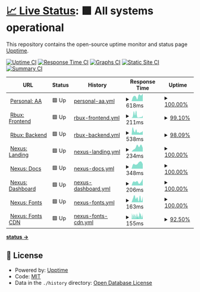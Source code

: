 # [📈 Live Status](https://nup.expo.moe): <!--live status--> **🟩 All systems operational**

This repository contains the open-source uptime monitor and status page [Upptime](https://github.com/upptime/upptime).

[![Uptime CI](https://github.com/Exponential-Workload/personal-nexus-uptime-monitor/workflows/Uptime%20CI/badge.svg)](https://github.com/Exponential-Workload/personal-nexus-uptime-monitor/actions?query=workflow%3A%22Uptime+CI%22)
[![Response Time CI](https://github.com/Exponential-Workload/personal-nexus-uptime-monitor/workflows/Response%20Time%20CI/badge.svg)](https://github.com/Exponential-Workload/personal-nexus-uptime-monitor/actions?query=workflow%3A%22Response+Time+CI%22)
[![Graphs CI](https://github.com/Exponential-Workload/personal-nexus-uptime-monitor/workflows/Graphs%20CI/badge.svg)](https://github.com/Exponential-Workload/personal-nexus-uptime-monitor/actions?query=workflow%3A%22Graphs+CI%22)
[![Static Site CI](https://github.com/Exponential-Workload/personal-nexus-uptime-monitor/workflows/Static%20Site%20CI/badge.svg)](https://github.com/Exponential-Workload/personal-nexus-uptime-monitor/actions?query=workflow%3A%22Static+Site+CI%22)
[![Summary CI](https://github.com/Exponential-Workload/personal-nexus-uptime-monitor/workflows/Summary%20CI/badge.svg)](https://github.com/Exponential-Workload/personal-nexus-uptime-monitor/actions?query=workflow%3A%22Summary+CI%22)

<!--start: status pages-->
<!-- This summary is generated by Upptime (https://github.com/upptime/upptime) -->
<!-- Do not edit this manually, your changes will be overwritten -->
<!-- prettier-ignore -->
| URL | Status | History | Response Time | Uptime |
| --- | ------ | ------- | ------------- | ------ |
| <img alt="" src="https://icons.duckduckgo.com/ip3/aim.femboy.cafe.ico" height="13"> [Personal: AA](https://aim.femboy.cafe) | 🟩 Up | [personal-aa.yml](https://github.com/ignore-me-lol/personal-uptime-monitor/commits/HEAD/history/personal-aa.yml) | <details><summary><img alt="Response time graph" src="./graphs/personal-aa/response-time-week.png" height="20"> 618ms</summary><br><a href="https://nup.expo.moe/history/personal-aa"><img alt="Response time 395" src="https://img.shields.io/endpoint?url=https%3A%2F%2Fraw.githubusercontent.com%2Fignore-me-lol%2Fpersonal-uptime-monitor%2FHEAD%2Fapi%2Fpersonal-aa%2Fresponse-time.json"></a><br><a href="https://nup.expo.moe/history/personal-aa"><img alt="24-hour response time 867" src="https://img.shields.io/endpoint?url=https%3A%2F%2Fraw.githubusercontent.com%2Fignore-me-lol%2Fpersonal-uptime-monitor%2FHEAD%2Fapi%2Fpersonal-aa%2Fresponse-time-day.json"></a><br><a href="https://nup.expo.moe/history/personal-aa"><img alt="7-day response time 618" src="https://img.shields.io/endpoint?url=https%3A%2F%2Fraw.githubusercontent.com%2Fignore-me-lol%2Fpersonal-uptime-monitor%2FHEAD%2Fapi%2Fpersonal-aa%2Fresponse-time-week.json"></a><br><a href="https://nup.expo.moe/history/personal-aa"><img alt="30-day response time 649" src="https://img.shields.io/endpoint?url=https%3A%2F%2Fraw.githubusercontent.com%2Fignore-me-lol%2Fpersonal-uptime-monitor%2FHEAD%2Fapi%2Fpersonal-aa%2Fresponse-time-month.json"></a><br><a href="https://nup.expo.moe/history/personal-aa"><img alt="1-year response time 395" src="https://img.shields.io/endpoint?url=https%3A%2F%2Fraw.githubusercontent.com%2Fignore-me-lol%2Fpersonal-uptime-monitor%2FHEAD%2Fapi%2Fpersonal-aa%2Fresponse-time-year.json"></a></details> | <details><summary><a href="https://nup.expo.moe/history/personal-aa">100.00%</a></summary><a href="https://nup.expo.moe/history/personal-aa"><img alt="All-time uptime 99.97%" src="https://img.shields.io/endpoint?url=https%3A%2F%2Fraw.githubusercontent.com%2Fignore-me-lol%2Fpersonal-uptime-monitor%2FHEAD%2Fapi%2Fpersonal-aa%2Fuptime.json"></a><br><a href="https://nup.expo.moe/history/personal-aa"><img alt="24-hour uptime 100.00%" src="https://img.shields.io/endpoint?url=https%3A%2F%2Fraw.githubusercontent.com%2Fignore-me-lol%2Fpersonal-uptime-monitor%2FHEAD%2Fapi%2Fpersonal-aa%2Fuptime-day.json"></a><br><a href="https://nup.expo.moe/history/personal-aa"><img alt="7-day uptime 100.00%" src="https://img.shields.io/endpoint?url=https%3A%2F%2Fraw.githubusercontent.com%2Fignore-me-lol%2Fpersonal-uptime-monitor%2FHEAD%2Fapi%2Fpersonal-aa%2Fuptime-week.json"></a><br><a href="https://nup.expo.moe/history/personal-aa"><img alt="30-day uptime 99.86%" src="https://img.shields.io/endpoint?url=https%3A%2F%2Fraw.githubusercontent.com%2Fignore-me-lol%2Fpersonal-uptime-monitor%2FHEAD%2Fapi%2Fpersonal-aa%2Fuptime-month.json"></a><br><a href="https://nup.expo.moe/history/personal-aa"><img alt="1-year uptime 99.97%" src="https://img.shields.io/endpoint?url=https%3A%2F%2Fraw.githubusercontent.com%2Fignore-me-lol%2Fpersonal-uptime-monitor%2FHEAD%2Fapi%2Fpersonal-aa%2Fuptime-year.json"></a></details>
| <img alt="" src="https://icons.duckduckgo.com/ip3/rbux.pw.ico" height="13"> [Rbux: Frontend](https://rbux.pw) | 🟩 Up | [rbux-frontend.yml](https://github.com/ignore-me-lol/personal-uptime-monitor/commits/HEAD/history/rbux-frontend.yml) | <details><summary><img alt="Response time graph" src="./graphs/rbux-frontend/response-time-week.png" height="20"> 211ms</summary><br><a href="https://nup.expo.moe/history/rbux-frontend"><img alt="Response time 442" src="https://img.shields.io/endpoint?url=https%3A%2F%2Fraw.githubusercontent.com%2Fignore-me-lol%2Fpersonal-uptime-monitor%2FHEAD%2Fapi%2Frbux-frontend%2Fresponse-time.json"></a><br><a href="https://nup.expo.moe/history/rbux-frontend"><img alt="24-hour response time 206" src="https://img.shields.io/endpoint?url=https%3A%2F%2Fraw.githubusercontent.com%2Fignore-me-lol%2Fpersonal-uptime-monitor%2FHEAD%2Fapi%2Frbux-frontend%2Fresponse-time-day.json"></a><br><a href="https://nup.expo.moe/history/rbux-frontend"><img alt="7-day response time 211" src="https://img.shields.io/endpoint?url=https%3A%2F%2Fraw.githubusercontent.com%2Fignore-me-lol%2Fpersonal-uptime-monitor%2FHEAD%2Fapi%2Frbux-frontend%2Fresponse-time-week.json"></a><br><a href="https://nup.expo.moe/history/rbux-frontend"><img alt="30-day response time 433" src="https://img.shields.io/endpoint?url=https%3A%2F%2Fraw.githubusercontent.com%2Fignore-me-lol%2Fpersonal-uptime-monitor%2FHEAD%2Fapi%2Frbux-frontend%2Fresponse-time-month.json"></a><br><a href="https://nup.expo.moe/history/rbux-frontend"><img alt="1-year response time 442" src="https://img.shields.io/endpoint?url=https%3A%2F%2Fraw.githubusercontent.com%2Fignore-me-lol%2Fpersonal-uptime-monitor%2FHEAD%2Fapi%2Frbux-frontend%2Fresponse-time-year.json"></a></details> | <details><summary><a href="https://nup.expo.moe/history/rbux-frontend">99.10%</a></summary><a href="https://nup.expo.moe/history/rbux-frontend"><img alt="All-time uptime 94.49%" src="https://img.shields.io/endpoint?url=https%3A%2F%2Fraw.githubusercontent.com%2Fignore-me-lol%2Fpersonal-uptime-monitor%2FHEAD%2Fapi%2Frbux-frontend%2Fuptime.json"></a><br><a href="https://nup.expo.moe/history/rbux-frontend"><img alt="24-hour uptime 100.00%" src="https://img.shields.io/endpoint?url=https%3A%2F%2Fraw.githubusercontent.com%2Fignore-me-lol%2Fpersonal-uptime-monitor%2FHEAD%2Fapi%2Frbux-frontend%2Fuptime-day.json"></a><br><a href="https://nup.expo.moe/history/rbux-frontend"><img alt="7-day uptime 99.10%" src="https://img.shields.io/endpoint?url=https%3A%2F%2Fraw.githubusercontent.com%2Fignore-me-lol%2Fpersonal-uptime-monitor%2FHEAD%2Fapi%2Frbux-frontend%2Fuptime-week.json"></a><br><a href="https://nup.expo.moe/history/rbux-frontend"><img alt="30-day uptime 99.53%" src="https://img.shields.io/endpoint?url=https%3A%2F%2Fraw.githubusercontent.com%2Fignore-me-lol%2Fpersonal-uptime-monitor%2FHEAD%2Fapi%2Frbux-frontend%2Fuptime-month.json"></a><br><a href="https://nup.expo.moe/history/rbux-frontend"><img alt="1-year uptime 94.49%" src="https://img.shields.io/endpoint?url=https%3A%2F%2Fraw.githubusercontent.com%2Fignore-me-lol%2Fpersonal-uptime-monitor%2FHEAD%2Fapi%2Frbux-frontend%2Fuptime-year.json"></a></details>
| <img alt="" src="https://icons.duckduckgo.com/ip3/api.rbux.pw.ico" height="13"> [Rbux: Backend](https://api.rbux.pw/app/leaderboard) | 🟩 Up | [rbux-backend.yml](https://github.com/ignore-me-lol/personal-uptime-monitor/commits/HEAD/history/rbux-backend.yml) | <details><summary><img alt="Response time graph" src="./graphs/rbux-backend/response-time-week.png" height="20"> 538ms</summary><br><a href="https://nup.expo.moe/history/rbux-backend"><img alt="Response time 685" src="https://img.shields.io/endpoint?url=https%3A%2F%2Fraw.githubusercontent.com%2Fignore-me-lol%2Fpersonal-uptime-monitor%2FHEAD%2Fapi%2Frbux-backend%2Fresponse-time.json"></a><br><a href="https://nup.expo.moe/history/rbux-backend"><img alt="24-hour response time 577" src="https://img.shields.io/endpoint?url=https%3A%2F%2Fraw.githubusercontent.com%2Fignore-me-lol%2Fpersonal-uptime-monitor%2FHEAD%2Fapi%2Frbux-backend%2Fresponse-time-day.json"></a><br><a href="https://nup.expo.moe/history/rbux-backend"><img alt="7-day response time 538" src="https://img.shields.io/endpoint?url=https%3A%2F%2Fraw.githubusercontent.com%2Fignore-me-lol%2Fpersonal-uptime-monitor%2FHEAD%2Fapi%2Frbux-backend%2Fresponse-time-week.json"></a><br><a href="https://nup.expo.moe/history/rbux-backend"><img alt="30-day response time 728" src="https://img.shields.io/endpoint?url=https%3A%2F%2Fraw.githubusercontent.com%2Fignore-me-lol%2Fpersonal-uptime-monitor%2FHEAD%2Fapi%2Frbux-backend%2Fresponse-time-month.json"></a><br><a href="https://nup.expo.moe/history/rbux-backend"><img alt="1-year response time 685" src="https://img.shields.io/endpoint?url=https%3A%2F%2Fraw.githubusercontent.com%2Fignore-me-lol%2Fpersonal-uptime-monitor%2FHEAD%2Fapi%2Frbux-backend%2Fresponse-time-year.json"></a></details> | <details><summary><a href="https://nup.expo.moe/history/rbux-backend">98.09%</a></summary><a href="https://nup.expo.moe/history/rbux-backend"><img alt="All-time uptime 99.88%" src="https://img.shields.io/endpoint?url=https%3A%2F%2Fraw.githubusercontent.com%2Fignore-me-lol%2Fpersonal-uptime-monitor%2FHEAD%2Fapi%2Frbux-backend%2Fuptime.json"></a><br><a href="https://nup.expo.moe/history/rbux-backend"><img alt="24-hour uptime 100.00%" src="https://img.shields.io/endpoint?url=https%3A%2F%2Fraw.githubusercontent.com%2Fignore-me-lol%2Fpersonal-uptime-monitor%2FHEAD%2Fapi%2Frbux-backend%2Fuptime-day.json"></a><br><a href="https://nup.expo.moe/history/rbux-backend"><img alt="7-day uptime 98.09%" src="https://img.shields.io/endpoint?url=https%3A%2F%2Fraw.githubusercontent.com%2Fignore-me-lol%2Fpersonal-uptime-monitor%2FHEAD%2Fapi%2Frbux-backend%2Fuptime-week.json"></a><br><a href="https://nup.expo.moe/history/rbux-backend"><img alt="30-day uptime 99.38%" src="https://img.shields.io/endpoint?url=https%3A%2F%2Fraw.githubusercontent.com%2Fignore-me-lol%2Fpersonal-uptime-monitor%2FHEAD%2Fapi%2Frbux-backend%2Fuptime-month.json"></a><br><a href="https://nup.expo.moe/history/rbux-backend"><img alt="1-year uptime 99.88%" src="https://img.shields.io/endpoint?url=https%3A%2F%2Fraw.githubusercontent.com%2Fignore-me-lol%2Fpersonal-uptime-monitor%2FHEAD%2Fapi%2Frbux-backend%2Fuptime-year.json"></a></details>
| <img alt="" src="https://icons.duckduckgo.com/ip3/nexuspipe.com.ico" height="13"> [Nexus: Landing](https://nexuspipe.com) | 🟩 Up | [nexus-landing.yml](https://github.com/ignore-me-lol/personal-uptime-monitor/commits/HEAD/history/nexus-landing.yml) | <details><summary><img alt="Response time graph" src="./graphs/nexus-landing/response-time-week.png" height="20"> 234ms</summary><br><a href="https://nup.expo.moe/history/nexus-landing"><img alt="Response time 193" src="https://img.shields.io/endpoint?url=https%3A%2F%2Fraw.githubusercontent.com%2Fignore-me-lol%2Fpersonal-uptime-monitor%2FHEAD%2Fapi%2Fnexus-landing%2Fresponse-time.json"></a><br><a href="https://nup.expo.moe/history/nexus-landing"><img alt="24-hour response time 185" src="https://img.shields.io/endpoint?url=https%3A%2F%2Fraw.githubusercontent.com%2Fignore-me-lol%2Fpersonal-uptime-monitor%2FHEAD%2Fapi%2Fnexus-landing%2Fresponse-time-day.json"></a><br><a href="https://nup.expo.moe/history/nexus-landing"><img alt="7-day response time 234" src="https://img.shields.io/endpoint?url=https%3A%2F%2Fraw.githubusercontent.com%2Fignore-me-lol%2Fpersonal-uptime-monitor%2FHEAD%2Fapi%2Fnexus-landing%2Fresponse-time-week.json"></a><br><a href="https://nup.expo.moe/history/nexus-landing"><img alt="30-day response time 278" src="https://img.shields.io/endpoint?url=https%3A%2F%2Fraw.githubusercontent.com%2Fignore-me-lol%2Fpersonal-uptime-monitor%2FHEAD%2Fapi%2Fnexus-landing%2Fresponse-time-month.json"></a><br><a href="https://nup.expo.moe/history/nexus-landing"><img alt="1-year response time 193" src="https://img.shields.io/endpoint?url=https%3A%2F%2Fraw.githubusercontent.com%2Fignore-me-lol%2Fpersonal-uptime-monitor%2FHEAD%2Fapi%2Fnexus-landing%2Fresponse-time-year.json"></a></details> | <details><summary><a href="https://nup.expo.moe/history/nexus-landing">100.00%</a></summary><a href="https://nup.expo.moe/history/nexus-landing"><img alt="All-time uptime 99.76%" src="https://img.shields.io/endpoint?url=https%3A%2F%2Fraw.githubusercontent.com%2Fignore-me-lol%2Fpersonal-uptime-monitor%2FHEAD%2Fapi%2Fnexus-landing%2Fuptime.json"></a><br><a href="https://nup.expo.moe/history/nexus-landing"><img alt="24-hour uptime 100.00%" src="https://img.shields.io/endpoint?url=https%3A%2F%2Fraw.githubusercontent.com%2Fignore-me-lol%2Fpersonal-uptime-monitor%2FHEAD%2Fapi%2Fnexus-landing%2Fuptime-day.json"></a><br><a href="https://nup.expo.moe/history/nexus-landing"><img alt="7-day uptime 100.00%" src="https://img.shields.io/endpoint?url=https%3A%2F%2Fraw.githubusercontent.com%2Fignore-me-lol%2Fpersonal-uptime-monitor%2FHEAD%2Fapi%2Fnexus-landing%2Fuptime-week.json"></a><br><a href="https://nup.expo.moe/history/nexus-landing"><img alt="30-day uptime 99.80%" src="https://img.shields.io/endpoint?url=https%3A%2F%2Fraw.githubusercontent.com%2Fignore-me-lol%2Fpersonal-uptime-monitor%2FHEAD%2Fapi%2Fnexus-landing%2Fuptime-month.json"></a><br><a href="https://nup.expo.moe/history/nexus-landing"><img alt="1-year uptime 99.76%" src="https://img.shields.io/endpoint?url=https%3A%2F%2Fraw.githubusercontent.com%2Fignore-me-lol%2Fpersonal-uptime-monitor%2FHEAD%2Fapi%2Fnexus-landing%2Fuptime-year.json"></a></details>
| <img alt="" src="https://icons.duckduckgo.com/ip3/docs.nexuspipe.com.ico" height="13"> [Nexus: Docs](https://docs.nexuspipe.com) | 🟩 Up | [nexus-docs.yml](https://github.com/ignore-me-lol/personal-uptime-monitor/commits/HEAD/history/nexus-docs.yml) | <details><summary><img alt="Response time graph" src="./graphs/nexus-docs/response-time-week.png" height="20"> 348ms</summary><br><a href="https://nup.expo.moe/history/nexus-docs"><img alt="Response time 172" src="https://img.shields.io/endpoint?url=https%3A%2F%2Fraw.githubusercontent.com%2Fignore-me-lol%2Fpersonal-uptime-monitor%2FHEAD%2Fapi%2Fnexus-docs%2Fresponse-time.json"></a><br><a href="https://nup.expo.moe/history/nexus-docs"><img alt="24-hour response time 304" src="https://img.shields.io/endpoint?url=https%3A%2F%2Fraw.githubusercontent.com%2Fignore-me-lol%2Fpersonal-uptime-monitor%2FHEAD%2Fapi%2Fnexus-docs%2Fresponse-time-day.json"></a><br><a href="https://nup.expo.moe/history/nexus-docs"><img alt="7-day response time 348" src="https://img.shields.io/endpoint?url=https%3A%2F%2Fraw.githubusercontent.com%2Fignore-me-lol%2Fpersonal-uptime-monitor%2FHEAD%2Fapi%2Fnexus-docs%2Fresponse-time-week.json"></a><br><a href="https://nup.expo.moe/history/nexus-docs"><img alt="30-day response time 308" src="https://img.shields.io/endpoint?url=https%3A%2F%2Fraw.githubusercontent.com%2Fignore-me-lol%2Fpersonal-uptime-monitor%2FHEAD%2Fapi%2Fnexus-docs%2Fresponse-time-month.json"></a><br><a href="https://nup.expo.moe/history/nexus-docs"><img alt="1-year response time 172" src="https://img.shields.io/endpoint?url=https%3A%2F%2Fraw.githubusercontent.com%2Fignore-me-lol%2Fpersonal-uptime-monitor%2FHEAD%2Fapi%2Fnexus-docs%2Fresponse-time-year.json"></a></details> | <details><summary><a href="https://nup.expo.moe/history/nexus-docs">100.00%</a></summary><a href="https://nup.expo.moe/history/nexus-docs"><img alt="All-time uptime 99.96%" src="https://img.shields.io/endpoint?url=https%3A%2F%2Fraw.githubusercontent.com%2Fignore-me-lol%2Fpersonal-uptime-monitor%2FHEAD%2Fapi%2Fnexus-docs%2Fuptime.json"></a><br><a href="https://nup.expo.moe/history/nexus-docs"><img alt="24-hour uptime 100.00%" src="https://img.shields.io/endpoint?url=https%3A%2F%2Fraw.githubusercontent.com%2Fignore-me-lol%2Fpersonal-uptime-monitor%2FHEAD%2Fapi%2Fnexus-docs%2Fuptime-day.json"></a><br><a href="https://nup.expo.moe/history/nexus-docs"><img alt="7-day uptime 100.00%" src="https://img.shields.io/endpoint?url=https%3A%2F%2Fraw.githubusercontent.com%2Fignore-me-lol%2Fpersonal-uptime-monitor%2FHEAD%2Fapi%2Fnexus-docs%2Fuptime-week.json"></a><br><a href="https://nup.expo.moe/history/nexus-docs"><img alt="30-day uptime 99.80%" src="https://img.shields.io/endpoint?url=https%3A%2F%2Fraw.githubusercontent.com%2Fignore-me-lol%2Fpersonal-uptime-monitor%2FHEAD%2Fapi%2Fnexus-docs%2Fuptime-month.json"></a><br><a href="https://nup.expo.moe/history/nexus-docs"><img alt="1-year uptime 99.96%" src="https://img.shields.io/endpoint?url=https%3A%2F%2Fraw.githubusercontent.com%2Fignore-me-lol%2Fpersonal-uptime-monitor%2FHEAD%2Fapi%2Fnexus-docs%2Fuptime-year.json"></a></details>
| <img alt="" src="https://icons.duckduckgo.com/ip3/dash.nexuspipe.com.ico" height="13"> [Nexus: Dashboard](https://dash.nexuspipe.com) | 🟩 Up | [nexus-dashboard.yml](https://github.com/ignore-me-lol/personal-uptime-monitor/commits/HEAD/history/nexus-dashboard.yml) | <details><summary><img alt="Response time graph" src="./graphs/nexus-dashboard/response-time-week.png" height="20"> 206ms</summary><br><a href="https://nup.expo.moe/history/nexus-dashboard"><img alt="Response time 156" src="https://img.shields.io/endpoint?url=https%3A%2F%2Fraw.githubusercontent.com%2Fignore-me-lol%2Fpersonal-uptime-monitor%2FHEAD%2Fapi%2Fnexus-dashboard%2Fresponse-time.json"></a><br><a href="https://nup.expo.moe/history/nexus-dashboard"><img alt="24-hour response time 352" src="https://img.shields.io/endpoint?url=https%3A%2F%2Fraw.githubusercontent.com%2Fignore-me-lol%2Fpersonal-uptime-monitor%2FHEAD%2Fapi%2Fnexus-dashboard%2Fresponse-time-day.json"></a><br><a href="https://nup.expo.moe/history/nexus-dashboard"><img alt="7-day response time 206" src="https://img.shields.io/endpoint?url=https%3A%2F%2Fraw.githubusercontent.com%2Fignore-me-lol%2Fpersonal-uptime-monitor%2FHEAD%2Fapi%2Fnexus-dashboard%2Fresponse-time-week.json"></a><br><a href="https://nup.expo.moe/history/nexus-dashboard"><img alt="30-day response time 262" src="https://img.shields.io/endpoint?url=https%3A%2F%2Fraw.githubusercontent.com%2Fignore-me-lol%2Fpersonal-uptime-monitor%2FHEAD%2Fapi%2Fnexus-dashboard%2Fresponse-time-month.json"></a><br><a href="https://nup.expo.moe/history/nexus-dashboard"><img alt="1-year response time 156" src="https://img.shields.io/endpoint?url=https%3A%2F%2Fraw.githubusercontent.com%2Fignore-me-lol%2Fpersonal-uptime-monitor%2FHEAD%2Fapi%2Fnexus-dashboard%2Fresponse-time-year.json"></a></details> | <details><summary><a href="https://nup.expo.moe/history/nexus-dashboard">100.00%</a></summary><a href="https://nup.expo.moe/history/nexus-dashboard"><img alt="All-time uptime 99.96%" src="https://img.shields.io/endpoint?url=https%3A%2F%2Fraw.githubusercontent.com%2Fignore-me-lol%2Fpersonal-uptime-monitor%2FHEAD%2Fapi%2Fnexus-dashboard%2Fuptime.json"></a><br><a href="https://nup.expo.moe/history/nexus-dashboard"><img alt="24-hour uptime 100.00%" src="https://img.shields.io/endpoint?url=https%3A%2F%2Fraw.githubusercontent.com%2Fignore-me-lol%2Fpersonal-uptime-monitor%2FHEAD%2Fapi%2Fnexus-dashboard%2Fuptime-day.json"></a><br><a href="https://nup.expo.moe/history/nexus-dashboard"><img alt="7-day uptime 100.00%" src="https://img.shields.io/endpoint?url=https%3A%2F%2Fraw.githubusercontent.com%2Fignore-me-lol%2Fpersonal-uptime-monitor%2FHEAD%2Fapi%2Fnexus-dashboard%2Fuptime-week.json"></a><br><a href="https://nup.expo.moe/history/nexus-dashboard"><img alt="30-day uptime 99.80%" src="https://img.shields.io/endpoint?url=https%3A%2F%2Fraw.githubusercontent.com%2Fignore-me-lol%2Fpersonal-uptime-monitor%2FHEAD%2Fapi%2Fnexus-dashboard%2Fuptime-month.json"></a><br><a href="https://nup.expo.moe/history/nexus-dashboard"><img alt="1-year uptime 99.96%" src="https://img.shields.io/endpoint?url=https%3A%2F%2Fraw.githubusercontent.com%2Fignore-me-lol%2Fpersonal-uptime-monitor%2FHEAD%2Fapi%2Fnexus-dashboard%2Fuptime-year.json"></a></details>
| <img alt="" src="https://icons.duckduckgo.com/ip3/fonts.nexuspipe.com.ico" height="13"> [Nexus: Fonts](https://fonts.nexuspipe.com) | 🟩 Up | [nexus-fonts.yml](https://github.com/ignore-me-lol/personal-uptime-monitor/commits/HEAD/history/nexus-fonts.yml) | <details><summary><img alt="Response time graph" src="./graphs/nexus-fonts/response-time-week.png" height="20"> 163ms</summary><br><a href="https://nup.expo.moe/history/nexus-fonts"><img alt="Response time 133" src="https://img.shields.io/endpoint?url=https%3A%2F%2Fraw.githubusercontent.com%2Fignore-me-lol%2Fpersonal-uptime-monitor%2FHEAD%2Fapi%2Fnexus-fonts%2Fresponse-time.json"></a><br><a href="https://nup.expo.moe/history/nexus-fonts"><img alt="24-hour response time 218" src="https://img.shields.io/endpoint?url=https%3A%2F%2Fraw.githubusercontent.com%2Fignore-me-lol%2Fpersonal-uptime-monitor%2FHEAD%2Fapi%2Fnexus-fonts%2Fresponse-time-day.json"></a><br><a href="https://nup.expo.moe/history/nexus-fonts"><img alt="7-day response time 163" src="https://img.shields.io/endpoint?url=https%3A%2F%2Fraw.githubusercontent.com%2Fignore-me-lol%2Fpersonal-uptime-monitor%2FHEAD%2Fapi%2Fnexus-fonts%2Fresponse-time-week.json"></a><br><a href="https://nup.expo.moe/history/nexus-fonts"><img alt="30-day response time 191" src="https://img.shields.io/endpoint?url=https%3A%2F%2Fraw.githubusercontent.com%2Fignore-me-lol%2Fpersonal-uptime-monitor%2FHEAD%2Fapi%2Fnexus-fonts%2Fresponse-time-month.json"></a><br><a href="https://nup.expo.moe/history/nexus-fonts"><img alt="1-year response time 133" src="https://img.shields.io/endpoint?url=https%3A%2F%2Fraw.githubusercontent.com%2Fignore-me-lol%2Fpersonal-uptime-monitor%2FHEAD%2Fapi%2Fnexus-fonts%2Fresponse-time-year.json"></a></details> | <details><summary><a href="https://nup.expo.moe/history/nexus-fonts">100.00%</a></summary><a href="https://nup.expo.moe/history/nexus-fonts"><img alt="All-time uptime 99.94%" src="https://img.shields.io/endpoint?url=https%3A%2F%2Fraw.githubusercontent.com%2Fignore-me-lol%2Fpersonal-uptime-monitor%2FHEAD%2Fapi%2Fnexus-fonts%2Fuptime.json"></a><br><a href="https://nup.expo.moe/history/nexus-fonts"><img alt="24-hour uptime 100.00%" src="https://img.shields.io/endpoint?url=https%3A%2F%2Fraw.githubusercontent.com%2Fignore-me-lol%2Fpersonal-uptime-monitor%2FHEAD%2Fapi%2Fnexus-fonts%2Fuptime-day.json"></a><br><a href="https://nup.expo.moe/history/nexus-fonts"><img alt="7-day uptime 100.00%" src="https://img.shields.io/endpoint?url=https%3A%2F%2Fraw.githubusercontent.com%2Fignore-me-lol%2Fpersonal-uptime-monitor%2FHEAD%2Fapi%2Fnexus-fonts%2Fuptime-week.json"></a><br><a href="https://nup.expo.moe/history/nexus-fonts"><img alt="30-day uptime 99.87%" src="https://img.shields.io/endpoint?url=https%3A%2F%2Fraw.githubusercontent.com%2Fignore-me-lol%2Fpersonal-uptime-monitor%2FHEAD%2Fapi%2Fnexus-fonts%2Fuptime-month.json"></a><br><a href="https://nup.expo.moe/history/nexus-fonts"><img alt="1-year uptime 99.94%" src="https://img.shields.io/endpoint?url=https%3A%2F%2Fraw.githubusercontent.com%2Fignore-me-lol%2Fpersonal-uptime-monitor%2FHEAD%2Fapi%2Fnexus-fonts%2Fuptime-year.json"></a></details>
| <img alt="" src="https://icons.duckduckgo.com/ip3/fonts-cdn.nexuspipe.com.ico" height="13"> [Nexus: Fonts CDN](https://fonts-cdn.nexuspipe.com) | 🟩 Up | [nexus-fonts-cdn.yml](https://github.com/ignore-me-lol/personal-uptime-monitor/commits/HEAD/history/nexus-fonts-cdn.yml) | <details><summary><img alt="Response time graph" src="./graphs/nexus-fonts-cdn/response-time-week.png" height="20"> 155ms</summary><br><a href="https://nup.expo.moe/history/nexus-fonts-cdn"><img alt="Response time 131" src="https://img.shields.io/endpoint?url=https%3A%2F%2Fraw.githubusercontent.com%2Fignore-me-lol%2Fpersonal-uptime-monitor%2FHEAD%2Fapi%2Fnexus-fonts-cdn%2Fresponse-time.json"></a><br><a href="https://nup.expo.moe/history/nexus-fonts-cdn"><img alt="24-hour response time 156" src="https://img.shields.io/endpoint?url=https%3A%2F%2Fraw.githubusercontent.com%2Fignore-me-lol%2Fpersonal-uptime-monitor%2FHEAD%2Fapi%2Fnexus-fonts-cdn%2Fresponse-time-day.json"></a><br><a href="https://nup.expo.moe/history/nexus-fonts-cdn"><img alt="7-day response time 155" src="https://img.shields.io/endpoint?url=https%3A%2F%2Fraw.githubusercontent.com%2Fignore-me-lol%2Fpersonal-uptime-monitor%2FHEAD%2Fapi%2Fnexus-fonts-cdn%2Fresponse-time-week.json"></a><br><a href="https://nup.expo.moe/history/nexus-fonts-cdn"><img alt="30-day response time 189" src="https://img.shields.io/endpoint?url=https%3A%2F%2Fraw.githubusercontent.com%2Fignore-me-lol%2Fpersonal-uptime-monitor%2FHEAD%2Fapi%2Fnexus-fonts-cdn%2Fresponse-time-month.json"></a><br><a href="https://nup.expo.moe/history/nexus-fonts-cdn"><img alt="1-year response time 131" src="https://img.shields.io/endpoint?url=https%3A%2F%2Fraw.githubusercontent.com%2Fignore-me-lol%2Fpersonal-uptime-monitor%2FHEAD%2Fapi%2Fnexus-fonts-cdn%2Fresponse-time-year.json"></a></details> | <details><summary><a href="https://nup.expo.moe/history/nexus-fonts-cdn">92.50%</a></summary><a href="https://nup.expo.moe/history/nexus-fonts-cdn"><img alt="All-time uptime 98.95%" src="https://img.shields.io/endpoint?url=https%3A%2F%2Fraw.githubusercontent.com%2Fignore-me-lol%2Fpersonal-uptime-monitor%2FHEAD%2Fapi%2Fnexus-fonts-cdn%2Fuptime.json"></a><br><a href="https://nup.expo.moe/history/nexus-fonts-cdn"><img alt="24-hour uptime 89.51%" src="https://img.shields.io/endpoint?url=https%3A%2F%2Fraw.githubusercontent.com%2Fignore-me-lol%2Fpersonal-uptime-monitor%2FHEAD%2Fapi%2Fnexus-fonts-cdn%2Fuptime-day.json"></a><br><a href="https://nup.expo.moe/history/nexus-fonts-cdn"><img alt="7-day uptime 92.50%" src="https://img.shields.io/endpoint?url=https%3A%2F%2Fraw.githubusercontent.com%2Fignore-me-lol%2Fpersonal-uptime-monitor%2FHEAD%2Fapi%2Fnexus-fonts-cdn%2Fuptime-week.json"></a><br><a href="https://nup.expo.moe/history/nexus-fonts-cdn"><img alt="30-day uptime 97.41%" src="https://img.shields.io/endpoint?url=https%3A%2F%2Fraw.githubusercontent.com%2Fignore-me-lol%2Fpersonal-uptime-monitor%2FHEAD%2Fapi%2Fnexus-fonts-cdn%2Fuptime-month.json"></a><br><a href="https://nup.expo.moe/history/nexus-fonts-cdn"><img alt="1-year uptime 98.95%" src="https://img.shields.io/endpoint?url=https%3A%2F%2Fraw.githubusercontent.com%2Fignore-me-lol%2Fpersonal-uptime-monitor%2FHEAD%2Fapi%2Fnexus-fonts-cdn%2Fuptime-year.json"></a></details>

<!--end: status pages-->

[**status →**](https://nup.expo.moe)

## 📄 License

- Powered by: [Upptime](https://github.com/upptime/upptime)
- Code: [MIT](./LICENSE)
- Data in the `./history` directory: [Open Database License](https://opendatacommons.org/licenses/odbl/1-0/)
